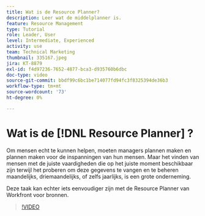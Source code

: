 ```yaml
---
title: Wat is de Resource Planner?
description: Leer wat de middelplanner is.
feature: Resource Management
type: Tutorial
role: Leader, User
level: Intermediate, Experienced
activity: use
team: Technical Marketing
thumbnail: 335167.jpeg
jira: KT-8879
exl-id: f4d97236-7652-4877-bca3-d935760b6dbc
doc-type: video
source-git-commit: bbdf99c6bc1be714077fd94fc3f8325394de36b3
workflow-type: tm+mt
source-wordcount: '73'
ht-degree: 0%

---
```


# Wat is de [!DNL Resource Planner] ?

Om mensen echt te kunnen helpen, moeten managers plannen maken en plannen maken voor de inspanningen van hun mensen. Maar het vinden van mensen met de juiste vaardigheden die op het juiste moment beschikbaar zijn terwijl het proberen om deze gegevens te vangen en te beheren maandelijks, driemaandelijks, of zelfs jaarlijks, is een grote onderneming.

Deze taak kan echter iets eenvoudiger zijn met de Resource Planner van Workfront voor bronnen.


>[!VIDEO](https://video.tv.adobe.com/v/3437260/?quality=12&learn=on&enablevpops=1&captions=dut)
